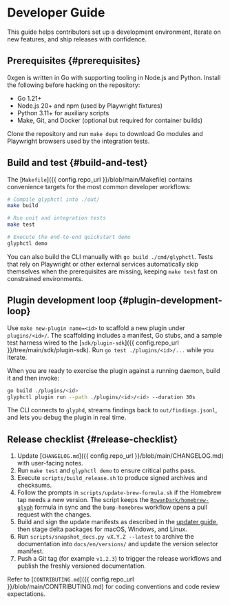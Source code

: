 # Developer Guide

This guide helps contributors set up a development environment, iterate on new
features, and ship releases with confidence.

## Prerequisites {#prerequisites}

0xgen is written in Go with supporting tooling in Node.js and Python. Install the
following before hacking on the repository:

- Go 1.21+
- Node.js 20+ and npm (used by Playwright fixtures)
- Python 3.11+ for auxiliary scripts
- Make, Git, and Docker (optional but required for container builds)

Clone the repository and run `make deps` to download Go modules and Playwright
browsers used by the integration tests.

## Build and test {#build-and-test}

The [`Makefile`]({{ config.repo_url }}/blob/main/Makefile) contains convenience targets for the most common
developer workflows:

```bash
# Compile glyphctl into ./out/
make build

# Run unit and integration tests
make test

# Execute the end-to-end quickstart demo
glyphctl demo
```

You can also build the CLI manually with `go build ./cmd/glyphctl`. Tests that rely on
Playwright or other external services automatically skip themselves when the
prerequisites are missing, keeping `make test` fast on constrained environments.

## Plugin development loop {#plugin-development-loop}

Use `make new-plugin name=<id>` to scaffold a new plugin under `plugins/<id>/`. The
scaffolding includes a manifest, Go stubs, and a sample test harness wired to the
[`sdk/plugin-sdk`]({{ config.repo_url }}/tree/main/sdk/plugin-sdk). Run `go test ./plugins/<id>/...` while you
iterate.

When you are ready to exercise the plugin against a running daemon, build it and then
invoke:

```bash
go build ./plugins/<id>
glyphctl plugin run --path ./plugins/<id>/<id> --duration 30s
```

The CLI connects to `glyphd`, streams findings back to `out/findings.jsonl`, and lets
you debug the plugin in real time.

## Release checklist {#release-checklist}

1. Update [`CHANGELOG.md`]({{ config.repo_url }}/blob/main/CHANGELOG.md) with user-facing notes.
2. Run `make test` and `glyphctl demo` to ensure critical paths pass.
3. Execute `scripts/build_release.sh` to produce signed archives and checksums.
4. Follow the prompts in `scripts/update-brew-formula.sh` if the Homebrew tap
   needs a new version. The script keeps the
   [`RowanDark/homebrew-glyph`](https://github.com/RowanDark/homebrew-glyph)
   formula in sync and the `bump-homebrew` workflow opens a pull request with the
   changes.
5. Build and sign the update manifests as described in the
   [updater guide](../dev/updater.md), then stage delta packages for macOS,
   Windows, and Linux.
6. Run `scripts/snapshot_docs.py vX.Y.Z --latest` to archive the documentation
   into `docs/en/versions/` and update the version selector manifest.
7. Push a Git tag (for example `v1.2.3`) to trigger the release workflows and
   publish the freshly versioned documentation.

Refer to [`CONTRIBUTING.md`]({{ config.repo_url }}/blob/main/CONTRIBUTING.md) for coding conventions and code
review expectations.
